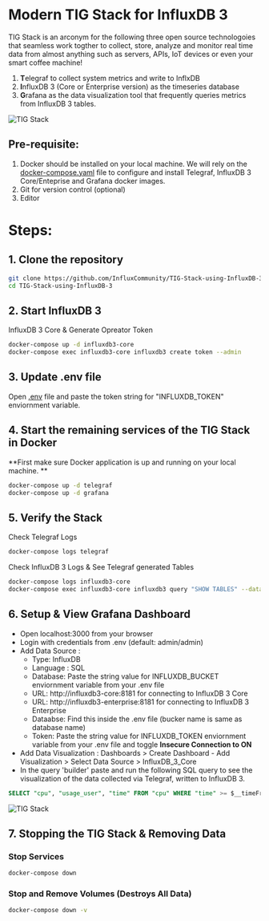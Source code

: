 # Modern TIG Stack for InfluxDB 3

TIG Stack is an arconym for the following three open source technologoies that seamless work togther to collect, store, analyze and monitor real time data from almost anything such as servers, APIs, IoT devices or even your smart coffee machine!

1. **T**elegraf to collect system metrics and write to InflxDB
2. **I**nfluxDB 3 (Core or Enterprise version) as the timeseries database
3. **G**rafana as the data visualization tool that frequently queries metrics from InfluxDB 3 tables.

![TIG Stack](https://github.com/InfluxCommunity/TIG-Stack-using-InfluxDB-3-Core/blob/main/TIG.drawio-4.png)

## Pre-requisite:

1. Docker should be installed on your local machine. We will rely on the [docker-compose.yaml](docker-compose.yml) file to configure and install Telegraf, InfluxDB 3 Core/Enteprise and Grafana docker images.
2. Git for version control (optional)
3. Editor

# Steps:

## 1. Clone the repository
```sh
git clone https://github.com/InfluxCommunity/TIG-Stack-using-InfluxDB-3.git
cd TIG-Stack-using-InfluxDB-3
```

## 2. Start InfluxDB 3 

InfluxDB 3 Core & Generate Opreator Token

```sh
docker-compose up -d influxdb3-core
docker-compose exec influxdb3-core influxdb3 create token --admin
```

## 3. Update .env file

Open [.env](.env) file and paste the token string for "INFLUXDB_TOKEN" enviornment variable.

## 4. Start the remaining services of the TIG Stack in Docker

**First make sure Docker application is up and running on your local machine.
**
```sh
docker-compose up -d telegraf
docker-compose up -d grafana
```

## 5. Verify the Stack

Check Telegraf Logs
```sh
docker-compose logs telegraf
```
Check InfluxDB 3 Logs & See Telegraf generated Tables

```sh
docker-compose logs influxdb3-core
docker-compose exec influxdb3-core influxdb3 query "SHOW TABLES" --database local_system --token REPLACE_WITH_YOUR_TOKEN_STRING
```

## 6. Setup & View Grafana Dashboard

- Open localhost:3000 from your browser 
- Login with credentials from .env (default: admin/admin)
- Add Data Source : 
  - Type: InfluxDB
  - Language : SQL
  - Database: Paste the string value for INFLUXDB_BUCKET enviornment variable from your .env file
  - URL: http://influxdb3-core:8181 for connecting to InfluxDB 3 Core 
  - URL: http://influxdb3-enterprise:8181 for connecting to InfluxDB 3 Enterprise
  - Dataabse: Find this inside the .env file (bucker name is same as database name)
  - Token: Paste the string value for INFLUXDB_TOKEN enviornment variable from your .env file and toggle **Insecure Connection to ON**
- Add Data Visualization : Dashboards > Create Dashboard - Add Visualization > Select Data Source > InfluxDB_3_Core 
- In the query 'builder' paste and run the following SQL query to see the visualization of the data collected via Telegraf, written to InfluxDB 3.
```sql
SELECT "cpu", "usage_user", "time" FROM "cpu" WHERE "time" >= $__timeFrom AND "time" <= $__timeTo AND "cpu" = 'cpu0'
```
![TIG Stack](https://github.com/InfluxCommunity/TIG-Stack-using-InfluxDB-3-Core/blob/main/Grafana_screenshot.png)

## 7. Stopping the TIG Stack & Removing Data

### Stop Services
```sh
docker-compose down
```
### Stop and Remove Volumes (Destroys All Data)
```sh
docker-compose down -v
```
